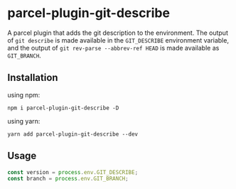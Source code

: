 # parcel-plugin-git-describe

A parcel plugin that adds the git description to the environment.
The output of `git describe` is made available in the `GIT_DESCRIBE` environment variable,
and the output of `git rev-parse --abbrev-ref HEAD` is made available as `GIT_BRANCH`.

## Installation

using npm:

```shell
npm i parcel-plugin-git-describe -D
```

using yarn:

```shell
yarn add parcel-plugin-git-describe --dev
```

## Usage

```javascript
const version = process.env.GIT_DESCRIBE;
const branch = process.env.GIT_BRANCH;
```
